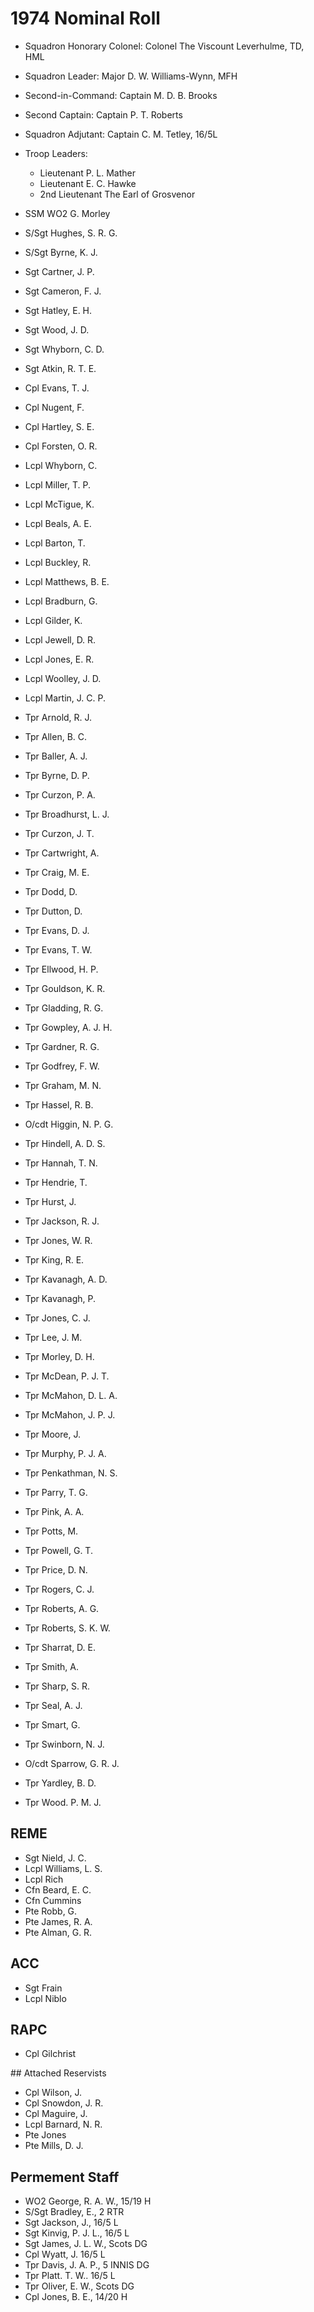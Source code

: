 # 1974 Nominal Roll

* Squadron Honorary Colonel: Colonel The Viscount Leverhulme, TD, HML
* Squadron Leader: Major D. W. Williams-Wynn, MFH
* Second-in-Command: Captain M. D. B. Brooks
* Second Captain: Captain P. T. Roberts
* Squadron Adjutant: Captain C. M. Tetley, 16/5L
* Troop Leaders:
  * Lieutenant P. L. Mather
  * Lieutenant E. C. Hawke
  * 2nd Lieutenant The Earl of Grosvenor
* SSM WO2 G. Morley

* S/Sgt Hughes, S. R. G.
* S/Sgt Byrne, K. J.
* Sgt Cartner, J. P.
* Sgt Cameron, F. J.
* Sgt Hatley, E. H.
* Sgt Wood, J. D.
* Sgt Whyborn, C. D.
* Sgt Atkin, R. T. E.
* Cpl Evans, T. J.
* Cpl Nugent, F.
* Cpl Hartley, S. E.
* Cpl Forsten, O. R.
* Lcpl Whyborn, C.
* Lcpl Miller, T. P.
* Lcpl McTigue, K.
* Lcpl Beals, A. E.
* Lcpl Barton, T.
* Lcpl Buckley, R.
* Lcpl Matthews, B. E.
* Lcpl Bradburn, G.
* Lcpl Gilder, K.
* Lcpl Jewell, D. R.
* Lcpl Jones, E. R.
* Lcpl Woolley, J. D.
* Lcpl Martin, J. C. P.
* Tpr Arnold, R. J.
* Tpr Allen, B. C.
* Tpr Baller, A. J.
* Tpr Byrne, D. P.
* Tpr Curzon, P. A.
* Tpr Broadhurst, L. J.
* Tpr Curzon, J. T.
* Tpr Cartwright, A.
* Tpr Craig, M. E.
* Tpr Dodd, D.
* Tpr Dutton, D.
* Tpr Evans, D. J.
* Tpr Evans, T. W.
* Tpr Ellwood, H. P.
* Tpr Gouldson, K. R.
* Tpr Gladding, R. G.
* Tpr Gowpley, A. J. H.
* Tpr Gardner, R. G.
* Tpr Godfrey, F. W.
* Tpr Graham, M. N.
* Tpr Hassel, R. B.
* O/cdt Higgin, N. P. G.
* Tpr Hindell, A. D. S.
* Tpr Hannah, T. N.
* Tpr Hendrie, T.
* Tpr Hurst, J.
* Tpr Jackson, R. J.
* Tpr Jones, W. R.
* Tpr King, R. E.
* Tpr Kavanagh, A. D.
* Tpr Kavanagh, P.
* Tpr Jones, C. J.
* Tpr Lee, J. M.
* Tpr Morley, D. H.
* Tpr McDean, P. J. T.
* Tpr McMahon, D. L. A.
* Tpr McMahon, J. P. J.
* Tpr Moore, J.
* Tpr Murphy, P. J. A.
* Tpr Penkathman, N. S.
* Tpr Parry, T. G.
* Tpr Pink, A. A.
* Tpr Potts, M.
* Tpr Powell, G. T.
* Tpr Price, D. N.
* Tpr Rogers, C. J.
* Tpr Roberts, A. G.
* Tpr Roberts, S. K. W.
* Tpr Sharrat, D. E.
* Tpr Smith, A.
* Tpr Sharp, S. R.
* Tpr Seal, A. J.
* Tpr Smart, G.
* Tpr Swinborn, N. J.
* O/cdt Sparrow, G. R. J.
* Tpr Yardley, B. D.
* Tpr Wood. P. M. J.

## REME

* Sgt Nield, J. C.
* Lcpl Williams, L. S.
* Lcpl Rich
* Cfn Beard, E. C.
* Cfn Cummins
* Pte Robb, G.
* Pte James, R. A.
* Pte Alman, G. R.

## ACC

* Sgt Frain
* Lcpl Niblo

## RAPC

* Cpl Gilchrist

## Attached Reservists

* Cpl Wilson, J.
* Cpl Snowdon, J. R.
* Cpl Maguire, J.
* Lcpl Barnard, N. R.
* Pte Jones
* Pte Mills, D. J.

## Permement Staff

* WO2 George, R. A. W., 15/19 H
* S/Sgt Bradley, E., 2 RTR
* Sgt Jackson, J., 16/5 L
* Sgt Kinvig, P. J. L., 16/5 L
* Sgt James, J. L. W., Scots DG
* Cpl Wyatt, J. 16/5 L
* Tpr Davis, J. A. P., 5 INNIS DG
* Tpr Platt. T. W.. 16/5 L
* Tpr Oliver, E. W., Scots DG
* Cpl Jones, B. E., 14/20 H
